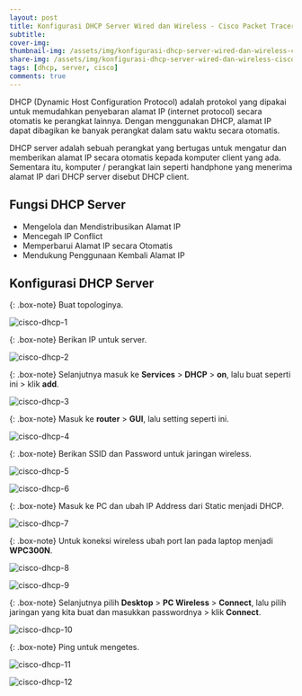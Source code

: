 ```yaml
---
layout: post
title: Konfigurasi DHCP Server Wired dan Wireless - Cisco Packet Tracer
subtitle: 
cover-img: 
thumbnail-img: /assets/img/konfigurasi-dhcp-server-wired-dan-wireless-cisco-packet-tracer/cisco.png
share-img: /assets/img/konfigurasi-dhcp-server-wired-dan-wireless-cisco-packet-tracer/cisco.png
tags: [dhcp, server, cisco]
comments: true
---
```


DHCP (Dynamic Host Configuration Protocol) adalah protokol yang dipakai untuk memudahkan penyebaran alamat IP (internet protocol) secara otomatis ke perangkat lainnya. Dengan menggunakan DHCP, alamat IP dapat dibagikan ke banyak perangkat dalam satu waktu secara otomatis.  

DHCP server adalah sebuah perangkat yang bertugas untuk mengatur dan memberikan alamat IP secara otomatis kepada komputer client yang ada. Sementara itu, komputer / perangkat lain seperti handphone yang menerima alamat IP dari DHCP server disebut DHCP client. 

## Fungsi DHCP Server

- Mengelola dan Mendistribusikan Alamat IP 
- Mencegah IP Conflict 
- Memperbarui Alamat IP secara Otomatis
- Mendukung Penggunaan Kembali Alamat IP

## Konfigurasi DHCP Server

{: .box-note}
Buat topologinya.

![cisco-dhcp-1](/assets/img/konfigurasi-dhcp-server-wired-dan-wireless-cisco-packet-tracer/cisco-dhcp-1.png)

{: .box-note}
Berikan IP untuk server.

![cisco-dhcp-2](/assets/img/konfigurasi-dhcp-server-wired-dan-wireless-cisco-packet-tracer/cisco-dhcp-2.png)

{: .box-note}
Selanjutnya masuk ke **Services** > **DHCP** > **on**, lalu buat seperti ini > klik **add**.

![cisco-dhcp-3](/assets/img/konfigurasi-dhcp-server-wired-dan-wireless-cisco-packet-tracer/cisco-dhcp-3.png)

{: .box-note}
Masuk ke **router** > **GUI**, lalu setting seperti ini.

![cisco-dhcp-4](/assets/img/konfigurasi-dhcp-server-wired-dan-wireless-cisco-packet-tracer/cisco-dhcp-4.png)

{: .box-note}
Berikan SSID dan Password untuk jaringan wireless.

![cisco-dhcp-5](/assets/img/konfigurasi-dhcp-server-wired-dan-wireless-cisco-packet-tracer/cisco-dhcp-5.png)

![cisco-dhcp-6](/assets/img/konfigurasi-dhcp-server-wired-dan-wireless-cisco-packet-tracer/cisco-dhcp-6.png)

{: .box-note}
Masuk ke PC dan ubah IP Address dari Static menjadi DHCP.

![cisco-dhcp-7](/assets/img/konfigurasi-dhcp-server-wired-dan-wireless-cisco-packet-tracer/cisco-dhcp-7.png)

{: .box-note}
Untuk koneksi wireless ubah port lan pada laptop menjadi **WPC300N**.

![cisco-dhcp-8](/assets/img/konfigurasi-dhcp-server-wired-dan-wireless-cisco-packet-tracer/cisco-dhcp-8.png)

![cisco-dhcp-9](/assets/img/konfigurasi-dhcp-server-wired-dan-wireless-cisco-packet-tracer/cisco-dhcp-9.png)

{: .box-note}
Selanjutnya pilih **Desktop** > **PC Wireless** > **Connect**, 
lalu pilih jaringan yang kita buat dan masukkan passwordnya > klik **Connect**.

![cisco-dhcp-10](/assets/img/konfigurasi-dhcp-server-wired-dan-wireless-cisco-packet-tracer/cisco-dhcp-10.png)

{: .box-note}
Ping untuk mengetes.

![cisco-dhcp-11](/assets/img/konfigurasi-dhcp-server-wired-dan-wireless-cisco-packet-tracer/cisco-dhcp-11.png)

![cisco-dhcp-12](/assets/img/konfigurasi-dhcp-server-wired-dan-wireless-cisco-packet-tracer/cisco-dhcp-12.png)
